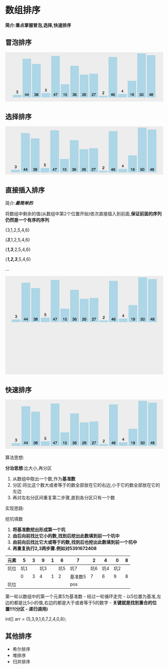 # 数组排序

**简介:重点掌握冒泡,选择,快速排序**

## 冒泡排序

![](imgs/bubble.gif)      



## 选择排序

![](imgs/select.gif) 



## 直接插入排序

简介:***最简单的***

将数组中剩余的值(从数组中第2个位置开始)依次直接插入到前面,**保证前面的序列仍然是一个有序的序列**

{3,1,2,5,4,6}

{***3***,1,2,5,4,6}

{***1,3***,2,5,4,6}

{***1,2,3***,5,4,6}

...

![](imgs/insert.gif)  



## 快速排序

![](imgs/fast.gif) 

算法思想:

**分治思想**:比大小,再分区

1. 从数组中取出一个数,作为**基准数**
2. 分区:将比这个数大或者等于的数全部放在它的右边,小于它的数全部放在它的左边
3. 再对左右分区间重复第二步骤,直到各分区只有一个数



实现思路:

挖坑填数

1. **将基准数挖出形成第一个坑**
2. **由后向前找比它小的数,找到后挖出此数填到前一个坑中**
3. **由前向后找比它大或等于的数,找到后也挖出此数填到前一个坑中**
4. **再重复执行2,3两步骤.例如对5391672408**

| 元素 | 5    | 3    | 9    | 1    | 6    | 7       | 2    | 4    | 0    | 8    |
| ---- | ---- | ---- | ---- | ---- | ---- | ------- | ---- | ---- | ---- | ---- |
| 坑位 | 坑1  |      | 坑3  |      | 坑5  | 坑7     | 坑6  | 坑4  | 坑2  |      |
|      | 0    | 3    | 4    | 1    | 2    | 基准数5 | 7    | 6    | 9    | 8    |
| 坑位 |      |      |      |      |      | pos     |      |      |      |      |

第一轮以数组中的第一个元素5为基准数 - 经过一轮循环走完 - 以5位置为基准,左边的都是比5小的值,右边的都是大于或者等于5的数字 - **关键就是找到重合的位置!!!(分区 - 递归调用)**

int[] arr = {5,3,9,1,6,7,2,4,0,8};



## 其他排序

* 希尔排序
* 堆排序
* 归并排序